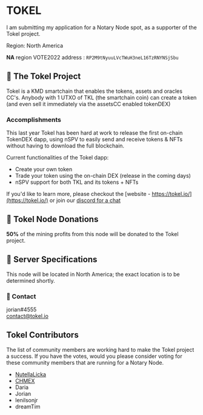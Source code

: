 # TOKEL

I am submitting my application for a Notary Node spot, as a supporter of the Tokel project.

Region: North America

**NA** region VOTE2022 address : `RP2M9tNyuuLVcTWuH3neL16TzRNYNSjSbu`

## :pushpin: The Tokel Project

Tokel is a KMD smartchain that enables the tokens, assets and oracles CC's. Anybody with 1 UTXO of TKL (the smartchain coin) can create a token (and even sell it immediately via the assetsCC enabled tokenDEX)

### Accomplishments

This last year Tokel has been hard at work to release the first on-chain TokenDEX dapp, using nSPV to easily send and receive tokens & NFTs without having to download the full blockchain.

Current functionalities of the Tokel dapp:
- Create your own token
- Trade your token using the on-chain DEX (release in the coming days)
- nSPV support for both TKL and its tokens + NFTs

If you'd like to learn more, please checkout the [website - https://tokel.io/](https://tokel.io/) or join our [discord for a chat](https://discord.gg/DZvuAR6QzX)

## :pushpin: Tokel Node Donations

**50%** of the mining profits from this node will be donated to the Tokel project.

## :pushpin: Server Specifications

This node will be located in North America; the exact location is to be determined shortly.

### :email: Contact
jorian#4555  
contact@tokel.io

## Tokel Contributors

The list of community members are working hard to make the Tokel project a success. If you have the votes, would you please consider voting for these community members that are running for a Notary Node.

- [NutellaLicka](https://github.com/NutellaLicka/NotaryNodes/blob/master/season6/candidates/nutellalicka/README.md)
- [CHMEX](https://github.com/KomodoPlatform/NotaryNodes/blob/master/season6/candidates/chmex/README.md)
- Daria
- Jorian
- lenilsonjr
- dreamTim
